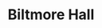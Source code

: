 ---
events:
- building: Biltmore Hall
  categories: biltmore-hall
  description: Chavonda Jacobs-Young was awarded a Ph.D. She had previously earned
    a Bachelors of Science degree (1989) and Masters of Science degree (1992). She
    was the first African American woman in the United States to earn a Ph.D. in paper
    science. She later became associate administrator for national programs for the
    USDA's Agricultural Research Service.
  event_decade: '1990'
  event_id: '33'
  excerpt: Chavonda Jacobs-Young was awarded a Ph.D. She had previously earned a Bachelors
    of Science degree (1989) and Masters of Science degree (1992). She was the first
    African American woman in the United States to earn a Ph.D. in paper science.
    She later became associate administrator for national programs for the USDA's
    Agricultural Research Service.
  image id (orig): mc00336-BiltmoreHall-Jul2014
  image_caption: Biltmore Hall
  image_id: mc00336-BiltmoreHall-Jul2014
  image_link: https://d.lib.ncsu.edu/collections/catalog/mc00336-BiltmoreHall-Jul2014
  start_date: 01/01/1998
  title: Chavonda Jacobs-Young awarded a Ph.D.
  year: '1998'
lat: '35.782402'
layout: post
lng: '-78.677975'
order: 14
permalink: places/biltmore-hall/
place: biltmore-hall
route:
  code: Ok
  routes:
  - distance: 914.614
    duration: 656.095
    geometry:
      coordinates:
      - - -78.678099
        - 35.782212
      - - -78.678594
        - 35.782425
      - - -78.678453
        - 35.782615
      - - -78.678324
        - 35.782772
      - - -78.678206
        - 35.782883
      - - -78.678051
        - 35.782999
      - - -78.678004
        - 35.783026
      - - -78.67795
        - 35.783058
      - - -78.677937
        - 35.783091
      - - -78.67763
        - 35.783314
      - - -78.677227
        - 35.783609
      - - -78.677005
        - 35.783776
      - - -78.676909
        - 35.783834
      - - -78.676677
        - 35.78399
      - - -78.676413
        - 35.784199
      - - -78.676373
        - 35.784209
      - - -78.676312
        - 35.784263
      - - -78.676232
        - 35.784329
      - - -78.676216
        - 35.784359
      - - -78.676023
        - 35.784542
      - - -78.675901
        - 35.784673
      - - -78.675753
        - 35.78484
      - - -78.675704
        - 35.784896
      - - -78.675614
        - 35.785002
      - - -78.675572
        - 35.785046
      - - -78.675538
        - 35.785104
      - - -78.675499
        - 35.785163
      - - -78.675474
        - 35.785209
      - - -78.675258
        - 35.785582
      - - -78.675206
        - 35.785677
      - - -78.675173
        - 35.785736
      - - -78.675071
        - 35.78593
      - - -78.674958
        - 35.786137
      - - -78.674923
        - 35.786124
      - - -78.674888
        - 35.786191
      - - -78.67486
        - 35.786246
      - - -78.674856
        - 35.786278
      - - -78.674845
        - 35.786307
      - - -78.674826
        - 35.786352
      - - -78.674646
        - 35.786664
      - - -78.674593
        - 35.786784
      - - -78.674574
        - 35.78683
      - - -78.674563
        - 35.786846
      - - -78.674548
        - 35.786859
      - - -78.674537
        - 35.786865
      - - -78.674525
        - 35.78687
      - - -78.674536
        - 35.786933
      - - -78.674544
        - 35.787009
      - - -78.674559
        - 35.787019
      - - -78.674576
        - 35.787041
      - - -78.674585
        - 35.787068
      - - -78.674574
        - 35.78739
      - - -78.674547
        - 35.787547
      - - -78.674546
        - 35.787708
      - - -78.67455
        - 35.78791
      - - -78.674553
        - 35.788047
      - - -78.6745
        - 35.788583
      - - -78.674494
        - 35.788629
      - - -78.67408
        - 35.788539
      type: LineString
    legs:
    - admins:
      - iso_3166_1: US
        iso_3166_1_alpha3: USA
      distance: 914.614
      duration: 656.095
      steps:
      - distance: 50.614
        driving_side: right
        duration: 35.644
        geometry:
          coordinates:
          - - -78.678099
            - 35.782212
          - - -78.678594
            - 35.782425
          type: LineString
        intersections:
        - admin_index: 0
          bearings:
          - 298
          entry:
          - true
          geometry_index: 0
          is_urban: true
          location:
          - -78.678099
          - 35.782212
          mapbox_streets_v8:
            class: service
          out: 0
        maneuver:
          bearing_after: 298
          bearing_before: 0
          instruction: Walk northwest on the walkway.
          location:
          - -78.678099
          - 35.782212
          type: depart
        mode: walking
        name: ''
        weight: 35.644
      - distance: 486
        driving_side: right
        duration: 349.253
        geometry:
          coordinates:
          - - -78.678594
            - 35.782425
          - - -78.678453
            - 35.782615
          - - -78.678324
            - 35.782772
          - - -78.678206
            - 35.782883
          - - -78.678051
            - 35.782999
          - - -78.678004
            - 35.783026
          - - -78.67795
            - 35.783058
          - - -78.677937
            - 35.783091
          - - -78.67763
            - 35.783314
          - - -78.677227
            - 35.783609
          - - -78.677005
            - 35.783776
          - - -78.676909
            - 35.783834
          - - -78.676677
            - 35.78399
          - - -78.676413
            - 35.784199
          - - -78.676373
            - 35.784209
          - - -78.676312
            - 35.784263
          - - -78.676232
            - 35.784329
          - - -78.676216
            - 35.784359
          - - -78.676023
            - 35.784542
          - - -78.675901
            - 35.784673
          - - -78.675753
            - 35.78484
          - - -78.675704
            - 35.784896
          - - -78.675614
            - 35.785002
          - - -78.675572
            - 35.785046
          - - -78.675538
            - 35.785104
          - - -78.675499
            - 35.785163
          - - -78.675474
            - 35.785209
          - - -78.675258
            - 35.785582
          - - -78.675206
            - 35.785677
          - - -78.675173
            - 35.785736
          type: LineString
        intersections:
        - admin_index: 0
          bearings:
          - 31
          - 118
          duration: 57.042
          entry:
          - true
          - false
          geometry_index: 1
          in: 1
          is_urban: true
          location:
          - -78.678594
          - 35.782425
          mapbox_streets_v8:
            class: service
          out: 0
          weight: 57.042
        - admin_index: 0
          bearings:
          - 55
          - 227
          duration: 3.521
          entry:
          - true
          - false
          geometry_index: 5
          in: 1
          is_urban: true
          location:
          - -78.678051
          - 35.782999
          mapbox_streets_v8:
            class: service
          out: 0
          weight: 3.521
        - admin_index: 0
          bearings:
          - 54
          - 235
          duration: 5.225
          entry:
          - true
          - false
          geometry_index: 6
          in: 1
          is_urban: true
          location:
          - -78.678004
          - 35.783026
          mapbox_streets_v8:
            class: service
          out: 0
          turn_duration: 1
          turn_weight: 1
          weight: 5.225
        - admin_index: 0
          bearings:
          - 40
          - 234
          duration: 28.873
          entry:
          - true
          - false
          geometry_index: 7
          in: 1
          is_urban: true
          location:
          - -78.67795
          - 35.783058
          mapbox_streets_v8:
            class: service
          out: 0
          weight: 28.873
        - admin_index: 0
          bearings:
          - 48
          - 228
          duration: 53.521
          entry:
          - true
          - false
          geometry_index: 9
          in: 1
          is_urban: true
          location:
          - -78.67763
          - 35.783314
          mapbox_streets_v8:
            class: service
          out: 0
          weight: 53.521
        - admin_index: 0
          bearings:
          - 52
          - 227
          duration: 26.761
          entry:
          - true
          - false
          geometry_index: 11
          in: 1
          is_urban: true
          location:
          - -78.677005
          - 35.783776
          mapbox_streets_v8:
            class: service
          out: 0
          weight: 26.761
        - admin_index: 0
          bearings:
          - 46
          - 230
          duration: 27.056
          entry:
          - true
          - false
          geometry_index: 13
          in: 1
          is_urban: true
          location:
          - -78.676677
          - 35.78399
          mapbox_streets_v8:
            class: service
          out: 0
          turn_duration: 1
          turn_weight: 1
          weight: 27.056
        - admin_index: 0
          bearings:
          - 43
          - 232
          duration: 5.634
          entry:
          - true
          - false
          geometry_index: 15
          in: 1
          is_urban: true
          location:
          - -78.676373
          - 35.784209
          mapbox_streets_v8:
            class: service
          out: 0
          weight: 5.634
        - admin_index: 0
          bearings:
          - 45
          - 223
          duration: 8.042
          entry:
          - true
          - false
          geometry_index: 16
          in: 1
          is_urban: true
          location:
          - -78.676312
          - 35.784263
          mapbox_streets_v8:
            class: service
          out: 0
          turn_duration: 1
          turn_weight: 1
          weight: 8.042
        - admin_index: 0
          bearings:
          - 32
          - 225
          duration: 56.634
          entry:
          - true
          - false
          geometry_index: 17
          in: 1
          is_urban: true
          location:
          - -78.676232
          - 35.784329
          mapbox_streets_v8:
            class: service
          out: 0
          turn_duration: 1
          turn_weight: 1
          weight: 56.634
        - admin_index: 0
          bearings:
          - 35
          - 215
          duration: 9.859
          entry:
          - true
          - false
          geometry_index: 22
          in: 1
          is_urban: true
          location:
          - -78.675704
          - 35.784896
          mapbox_streets_v8:
            class: service
          out: 0
          weight: 9.859
        - admin_index: 0
          bearings:
          - 38
          - 215
          duration: 4.225
          entry:
          - true
          - false
          geometry_index: 23
          in: 1
          is_urban: true
          location:
          - -78.675614
          - 35.785002
          mapbox_streets_v8:
            class: service
          out: 0
          weight: 4.225
        - admin_index: 0
          bearings:
          - 25
          - 218
          duration: 4.93
          entry:
          - true
          - false
          geometry_index: 24
          in: 1
          is_urban: true
          location:
          - -78.675572
          - 35.785046
          mapbox_streets_v8:
            class: service
          out: 0
          weight: 4.93
        - admin_index: 0
          bearings:
          - 28
          - 205
          duration: 6.93
          entry:
          - true
          - false
          geometry_index: 25
          in: 1
          is_urban: true
          location:
          - -78.675538
          - 35.785104
          mapbox_streets_v8:
            class: service
          out: 0
          turn_duration: 2
          turn_weight: 2
          weight: 6.93
        - admin_index: 0
          bearings:
          - 24
          - 208
          duration: 4.225
          entry:
          - true
          - false
          geometry_index: 26
          in: 1
          is_urban: true
          location:
          - -78.675499
          - 35.785163
          mapbox_streets_v8:
            class: service
          out: 0
          weight: 4.225
        - admin_index: 0
          bearings:
          - 25
          - 204
          duration: 33.394
          entry:
          - true
          - false
          geometry_index: 27
          in: 1
          is_urban: true
          location:
          - -78.675474
          - 35.785209
          mapbox_streets_v8:
            class: service
          out: 0
          turn_duration: 1
          turn_weight: 1
          weight: 33.394
        - admin_index: 0
          bearings:
          - 24
          - 205
          duration: 8.451
          entry:
          - true
          - false
          geometry_index: 28
          in: 1
          is_urban: true
          location:
          - -78.675258
          - 35.785582
          mapbox_streets_v8:
            class: service
          out: 0
          weight: 8.451
        - admin_index: 0
          bearings:
          - 24
          - 204
          entry:
          - true
          - false
          geometry_index: 29
          in: 1
          is_urban: true
          location:
          - -78.675206
          - 35.785677
          mapbox_streets_v8:
            class: service
          out: 0
        maneuver:
          bearing_after: 31
          bearing_before: 298
          instruction: Turn right onto the walkway.
          location:
          - -78.678594
          - 35.782425
          modifier: right
          type: turn
        mode: walking
        name: ''
        weight: 349.254
      - distance: 48
        driving_side: right
        duration: 33.803
        geometry:
          coordinates:
          - - -78.675173
            - 35.785736
          - - -78.675071
            - 35.78593
          - - -78.674958
            - 35.786137
          type: LineString
        intersections:
        - admin_index: 0
          bearings:
          - 23
          - 204
          duration: 16.197
          entry:
          - true
          - false
          geometry_index: 30
          in: 1
          is_urban: true
          location:
          - -78.675173
          - 35.785736
          mapbox_streets_v8:
            class: service
          out: 0
          weight: 16.197
        - admin_index: 0
          bearings:
          - 24
          - 203
          entry:
          - true
          - false
          geometry_index: 31
          in: 1
          is_urban: true
          location:
          - -78.675071
          - 35.78593
          mapbox_streets_v8:
            class: service
          out: 0
        maneuver:
          bearing_after: 23
          bearing_before: 24
          instruction: Keep left to take the walkway.
          location:
          - -78.675173
          - 35.785736
          modifier: slight left
          type: fork
        mode: walking
        name: ''
        weight: 33.803
      - distance: 3
        driving_side: right
        duration: 2.113
        geometry:
          coordinates:
          - - -78.674958
            - 35.786137
          - - -78.674923
            - 35.786124
          type: LineString
        intersections:
        - admin_index: 0
          bearings:
          - 115
          - 204
          entry:
          - true
          - false
          geometry_index: 32
          in: 1
          is_urban: true
          location:
          - -78.674958
          - 35.786137
          mapbox_streets_v8:
            class: service
          out: 0
        maneuver:
          bearing_after: 115
          bearing_before: 24
          instruction: Turn right onto the walkway.
          location:
          - -78.674958
          - 35.786137
          modifier: right
          type: turn
        mode: walking
        name: ''
        weight: 2.113
      - distance: 92
        driving_side: right
        duration: 66.789
        geometry:
          coordinates:
          - - -78.674923
            - 35.786124
          - - -78.674888
            - 35.786191
          - - -78.67486
            - 35.786246
          - - -78.674856
            - 35.786278
          - - -78.674845
            - 35.786307
          - - -78.674826
            - 35.786352
          - - -78.674646
            - 35.786664
          - - -78.674593
            - 35.786784
          - - -78.674574
            - 35.78683
          - - -78.674563
            - 35.786846
          - - -78.674548
            - 35.786859
          - - -78.674537
            - 35.786865
          - - -78.674525
            - 35.78687
          type: LineString
        intersections:
        - admin_index: 0
          bearings:
          - 23
          - 295
          duration: 5.634
          entry:
          - true
          - false
          geometry_index: 33
          in: 1
          is_urban: true
          location:
          - -78.674923
          - 35.786124
          mapbox_streets_v8:
            class: service
          out: 0
          weight: 5.634
        - admin_index: 0
          bearings:
          - 22
          - 203
          duration: 5.93
          entry:
          - true
          - false
          geometry_index: 34
          in: 1
          is_urban: true
          location:
          - -78.674888
          - 35.786191
          mapbox_streets_v8:
            class: service
          out: 0
          turn_duration: 1
          turn_weight: 1
          weight: 5.93
        - admin_index: 0
          bearings:
          - 6
          - 202
          duration: 2.817
          entry:
          - true
          - false
          geometry_index: 35
          in: 1
          is_urban: true
          location:
          - -78.67486
          - 35.786246
          mapbox_streets_v8:
            class: service
          out: 0
          weight: 2.817
        - admin_index: 0
          bearings:
          - 18
          - 186
          entry:
          - true
          - false
          geometry_index: 36
          in: 1
          is_urban: true
          location:
          - -78.674856
          - 35.786278
          mapbox_streets_v8:
            class: service
          out: 0
          turn_duration: 1
          turn_weight: 1
        maneuver:
          bearing_after: 23
          bearing_before: 115
          instruction: Turn left onto the walkway.
          location:
          - -78.674923
          - 35.786124
          modifier: left
          type: turn
        mode: walking
        name: ''
        weight: 66.789
      - distance: 196
        driving_side: right
        duration: 141.028
        geometry:
          coordinates:
          - - -78.674525
            - 35.78687
          - - -78.674536
            - 35.786933
          - - -78.674544
            - 35.787009
          - - -78.674559
            - 35.787019
          - - -78.674576
            - 35.787041
          - - -78.674585
            - 35.787068
          - - -78.674574
            - 35.78739
          - - -78.674547
            - 35.787547
          - - -78.674546
            - 35.787708
          - - -78.67455
            - 35.78791
          - - -78.674553
            - 35.788047
          - - -78.6745
            - 35.788583
          - - -78.674494
            - 35.788629
          type: LineString
        intersections:
        - admin_index: 0
          bearings:
          - 221
          - 352
          duration: 4.93
          entry:
          - false
          - true
          geometry_index: 45
          in: 0
          is_urban: true
          location:
          - -78.674525
          - 35.78687
          mapbox_streets_v8:
            class: service
          out: 1
          weight: 4.93
        - admin_index: 0
          bearings:
          - 172
          - 355
          duration: 6.634
          entry:
          - false
          - true
          geometry_index: 46
          in: 0
          is_urban: true
          location:
          - -78.674536
          - 35.786933
          mapbox_streets_v8:
            class: service
          out: 1
          turn_duration: 1
          turn_weight: 1
          weight: 6.634
        - admin_index: 0
          bearings:
          - 175
          - 330
          duration: 5.634
          entry:
          - false
          - true
          geometry_index: 47
          in: 0
          is_urban: true
          location:
          - -78.674544
          - 35.787009
          mapbox_streets_v8:
            class: service
          out: 1
          weight: 5.634
        - admin_index: 0
          bearings:
          - 2
          - 151
          duration: 50
          entry:
          - true
          - false
          geometry_index: 50
          in: 1
          is_urban: true
          location:
          - -78.674585
          - 35.787068
          mapbox_streets_v8:
            class: service
          out: 0
          weight: 50
        - admin_index: 0
          bearings:
          - 180
          - 359
          duration: 16.493
          entry:
          - false
          - true
          geometry_index: 53
          in: 0
          is_urban: true
          location:
          - -78.674546
          - 35.787708
          mapbox_streets_v8:
            class: service
          out: 1
          turn_duration: 1
          turn_weight: 1
          weight: 16.493
        - admin_index: 0
          bearings:
          - 179
          - 359
          duration: 11.563
          entry:
          - false
          - true
          geometry_index: 54
          in: 0
          is_urban: true
          location:
          - -78.67455
          - 35.78791
          mapbox_streets_v8:
            class: service
          out: 1
          turn_duration: 1
          turn_weight: 1
          weight: 11.563
        - admin_index: 0
          bearings:
          - 5
          - 179
          duration: 42.254
          entry:
          - true
          - false
          geometry_index: 55
          in: 1
          is_urban: true
          location:
          - -78.674553
          - 35.788047
          mapbox_streets_v8:
            class: service
          out: 0
          weight: 42.254
        - admin_index: 0
          bearings:
          - 6
          - 185
          entry:
          - true
          - false
          geometry_index: 56
          in: 1
          is_urban: true
          location:
          - -78.6745
          - 35.788583
          mapbox_streets_v8:
            class: service
          out: 0
        maneuver:
          bearing_after: 352
          bearing_before: 41
          instruction: Turn left onto the walkway.
          location:
          - -78.674525
          - 35.78687
          modifier: left
          type: turn
        mode: walking
        name: ''
        weight: 141.028
      - distance: 39
        driving_side: right
        duration: 27.465
        geometry:
          coordinates:
          - - -78.674494
            - 35.788629
          - - -78.67408
            - 35.788539
          type: LineString
        intersections:
        - admin_index: 0
          bearings:
          - 105
          - 186
          classes:
          - restricted
          entry:
          - true
          - false
          geometry_index: 57
          in: 1
          is_urban: true
          location:
          - -78.674494
          - 35.788629
          mapbox_streets_v8:
            class: service
          out: 0
          turn_weight: 600
        maneuver:
          bearing_after: 105
          bearing_before: 6
          instruction: Turn right.
          location:
          - -78.674494
          - 35.788629
          modifier: right
          type: turn
        mode: walking
        name: ''
        weight: 627.465
      - distance: 0
        driving_side: right
        duration: 0
        geometry:
          coordinates:
          - - -78.67408
            - 35.788539
          - - -78.67408
            - 35.788539
          type: LineString
        intersections:
        - admin_index: 0
          bearings:
          - 285
          entry:
          - true
          geometry_index: 58
          in: 0
          location:
          - -78.67408
          - 35.788539
        maneuver:
          bearing_after: 0
          bearing_before: 105
          instruction: You have arrived at your destination.
          location:
          - -78.67408
          - 35.788539
          type: arrive
        mode: walking
        name: ''
        weight: 0
      summary: ''
      weight: 1256.095
    weight: 1256.095
    weight_name: pedestrian
  uuid: u0ysW_p0sRgyKfZdie-eIWnTFQub0uu-hb_-1DCTx1NWvbPJdrkvzw==
  waypoints:
  - distance: 23.867
    location:
    - -78.678099
    - 35.782212
    name: ''
  - distance: 17.029
    location:
    - -78.67408
    - 35.788539
    name: ''
title: Biltmore Hall

---